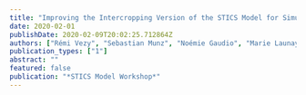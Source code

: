```yaml
---
title: "Improving the Intercropping Version of the STICS Model for Simulating Inter-Specific Competition"
date: 2020-02-01
publishDate: 2020-02-09T20:02:25.712864Z
authors: ["Rémi Vezy", "Sebastian Munz", "Noémie Gaudio", "Marie Launay", "Kirsten Paff", "Patrice Lecharpentier", "Dominique Ripoche", "Eric Justes"]
publication_types: ["1"]
abstract: ""
featured: false
publication: "*STICS Model Workshop*"
---
```


